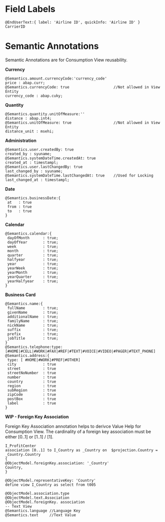 # Field Labels

```
@EndUserText:{ label: 'Airline ID', quickInfo: 'Airline ID' }
CarrierID
```

# Semantic Annotations

Semantic Annotations are for Consumption View reusability.

**Currency**

```
@Semantics.amount.currencyCode:'currency_code' 
price : abap.curr;
@Semantics.currencyCode: true                    //Not allowed in View Entity
currency_code : abap.cuky;
```

**Quantity**

```
@Semantics.quantity.unitOfMeasure:'' 
distance : abap.int4;
@Semantics.unitOfMeasure: true                   //Not allowed in View Entity
distance_unit : msehi;
```

**Administration**

```
@Semantics.user.createdBy: true
created_by : syuname;
@Semantics.systemDateTime.createdAt: true
created_at : timestampl;
@Semantics.user.lastChangedBy: true
last_changed_by : syuname;
@Semantics.systemDateTime.lastChangedAt: true    //Used for Locking 
last_changed_at : timestampl;
```

**Date**

```
@Semantics.businessDate:{
 at   : true
 from : true
 to   : true
}
```

**Calendar**

```
@Semantics.calendar:{
 dayOfMonth      : true;
 dayOfYear       : true;
 week            : true;
 month           : true;
 quarter         : true;
 halfyear        : true;
 year            : true;
 yearWeek        : true;
 yearMonth       : true;
 yearQuarter     : true;
 yearHalfyear    : true;
}
```

**Business Card**

```
@Semantics.name:{            
 fullName        : true;  
 givenName       : true;  
 additionalName  : true;  
 familyName      : true;  
 nickName        : true;  
 suffix          : true;  
 prefix          : true;  
 jobTitle        : true;  
}                            
@Semantics.telephone:type: [#HOME|#CELL|#WORK|#FAX|#REF|#TEXT|#VOICE|#VIDEO|#PAGER|#TEXT_PHONE]
@Semantics.address:{
 type: [ #HOME|#WORK|#PREF|#OTHER]
 city            : true
 street          : true
 streetNoNumber  : true
 number          : true
 country         : true
 region          : true
 subRegion       : true
 zipCode         : true
 postBox         : true
 label           : true
}      
```

**WIP - Foreign Key Association**

Foreign Key Association annotation helps to derivce Value Help for Consumption View. The cardinality of a foreign key association must be either [0..1] or [1..1] / [1].

```
I_ProfitCenter
association [0..1] to I_Country as _Country on  $projection.Country = _Country.Country
{
@ObjectModel.foreignKey.association: '_Country'
Country,
}
```

```
@ObjectModel.representativeKey: 'Country'
define view I_Country as select from t005
```

```
@ObjectModel.association.type
@ObjectModel.text.Association
@ObjectModel.foreignKey. association
-- Text View
@Semantics.language //Language Key
@Semantics.text     //Text Value
```
